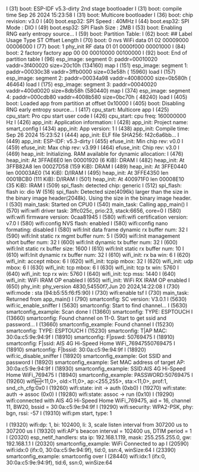 I (31) boot: ESP-IDF v5.3-dirty 2nd stage bootloader
I (31) boot: compile time Sep 26 2024 15:23:58
I (31) boot: Multicore bootloader
I (36) boot: chip revision: v3.0
I (40) boot.esp32: SPI Speed      : 40MHz
I (44) boot.esp32: SPI Mode       : DIO
I (49) boot.esp32: SPI Flash Size : 2MB
I (53) boot: Enabling RNG early entropy source...
I (59) boot: Partition Table:
I (62) boot: ## Label            Usage          Type ST Offset   Length
I (70) boot:  0 nvs              WiFi data        01 02 00009000 00006000
I (77) boot:  1 phy_init         RF data          01 01 0000f000 00001000
I (84) boot:  2 factory          factory app      00 00 00010000 00100000
I (92) boot: End of partition table
I (96) esp_image: segment 0: paddr=00010020 vaddr=3f400020 size=20c10h (134160) map
I (151) esp_image: segment 1: paddr=00030c38 vaddr=3ffb0000 size=03e58h ( 15960) load
I (157) esp_image: segment 2: paddr=00034a98 vaddr=40080000 size=0b580h ( 46464) load
I (175) esp_image: segment 3: paddr=00040020 vaddr=400d0020 size=8db58h (580440) map
I (374) esp_image: segment 4: paddr=000cdb80 vaddr=4008b580 size=0bc70h ( 48240) load
I (405) boot: Loaded app from partition at offset 0x10000
I (405) boot: Disabling RNG early entropy source...
I (417) cpu_start: Multicore app
I (425) cpu_start: Pro cpu start user code
I (426) cpu_start: cpu freq: 160000000 Hz
I (426) app_init: Application information:
I (428) app_init: Project name:     smart_config
I (434) app_init: App version:      1
I (438) app_init: Compile time:     Sep 26 2024 15:23:52
I (444) app_init: ELF file SHA256:  f42c6a6bb...
I (449) app_init: ESP-IDF:          v5.3-dirty
I (455) efuse_init: Min chip rev:     v0.0
I (459) efuse_init: Max chip rev:     v3.99 
I (464) efuse_init: Chip rev:         v3.0
I (469) heap_init: Initializing. RAM available for dynamic allocation:
I (476) heap_init: At 3FFAE6E0 len 00001920 (6 KiB): DRAM
I (482) heap_init: At 3FFB82A8 len 00027D58 (159 KiB): DRAM
I (489) heap_init: At 3FFE0440 len 00003AE0 (14 KiB): D/IRAM
I (495) heap_init: At 3FFE4350 len 0001BCB0 (111 KiB): D/IRAM
I (501) heap_init: At 400971F0 len 00008E10 (35 KiB): IRAM
I (509) spi_flash: detected chip: generic
I (512) spi_flash: flash io: dio
W (516) spi_flash: Detected size(4096k) larger than the size in the binary image header(2048k). Using the size in the binary image header.
I (530) main_task: Started on CPU0
I (540) main_task: Calling app_main()
I (570) wifi:wifi driver task: 3ffc025c, prio:23, stack:6656, core=0
I (580) wifi:wifi firmware version: 0caa81945
I (580) wifi:wifi certification version: v7.0
I (580) wifi:config NVS flash: enabled
I (580) wifi:config nano formating: disabled
I (580) wifi:Init data frame dynamic rx buffer num: 32
I (590) wifi:Init static rx mgmt buffer num: 5
I (590) wifi:Init management short buffer num: 32
I (600) wifi:Init dynamic tx buffer num: 32
I (600) wifi:Init static rx buffer size: 1600
I (610) wifi:Init static rx buffer num: 10
I (610) wifi:Init dynamic rx buffer num: 32
I (610) wifi_init: rx ba win: 6
I (620) wifi_init: accept mbox: 6
I (620) wifi_init: tcpip mbox: 32
I (620) wifi_init: udp mbox: 6
I (630) wifi_init: tcp mbox: 6
I (630) wifi_init: tcp tx win: 5760
I (640) wifi_init: tcp rx win: 5760
I (640) wifi_init: tcp mss: 1440
I (640) wifi_init: WiFi IRAM OP enabled
I (650) wifi_init: WiFi RX IRAM OP enabled
I (650) phy_init: phy_version 4830,54550f7,Jun 20 2024,14:22:08
I (730) wifi:mode : sta (94:b5:55:f6:f5:90)
I (730) wifi:enable tsf
I (730) main_task: Returned from app_main()
I (790) smartconfig: SC version: V3.0.1
I (5630) wifi:ic_enable_sniffer
I (5630) smartconfig: Start to find channel...
I (5630) smartconfig_example: Scan done
I (13660) smartconfig: TYPE: ESPTOUCH
I (13660) smartconfig: Found channel on 11-0. Start to get ssid and password...
I (13660) smartconfig_example: Found channel
I (15230) smartconfig: TYPE: ESPTOUCH
I (15230) smartconfig: T|AP MAC: 30:0a:c5:9e:94:9f
I (18910) smartconfig: F|pswd: 50769475
I (18910) smartconfig: F|ssid: AIS 4G Hi-Speed Home WiFi_76947550769475
I (18910) smartconfig: F|bssid: 30:0a:c5:9e:94:9f
I (18920) wifi:ic_disable_sniffer
I (18920) smartconfig_example: Got SSID and password
I (18920) smartconfig_example: Set MAC address of target AP: 30:0a:c5:9e:94:9f 
I (18930) smartconfig_example: SSID:AIS 4G Hi-Speed Home WiFi_769475
I (18940) smartconfig_example: PASSWORD:50769475
I (19260) wifi:new:<11,0>, old:<11,0>, ap:<255,255>, sta:<11,0>, prof:1, snd_ch_cfg:0x0
I (19260) wifi:state: init -> auth (0xb0)
I (19270) wifi:state: auth -> assoc (0x0)
I (19280) wifi:state: assoc -> run (0x10)
I (19290) wifi:connected with AIS 4G Hi-Speed Home WiFi_769475, aid = 16, channel 11, BW20, bssid = 30:0a:c5:9e:94:9f
I (19290) wifi:security: WPA2-PSK, phy: bgn, rssi: -57
I (19310) wifi:pm start, type: 1

I (19320) wifi:dp: 1, bi: 102400, li: 3, scale listen interval from 307200 us to 307200 us
I (19320) wifi:AP's beacon interval = 102400 us, DTIM period = 1
I (20320) esp_netif_handlers: sta ip: 192.168.1.119, mask: 255.255.255.0, gw: 192.168.1.1
I (20320) smartconfig_example: WiFi Connected to ap
I (20590) wifi:<ba-add>idx:0 (ifx:0, 30:0a:c5:9e:94:9f), tid:0, ssn:4, winSize:64
I (23390) smartconfig_example: smartconfig over
I (28440) wifi:<ba-add>idx:1 (ifx:0, 30:0a:c5:9e:94:9f), tid:6, ssn:0, winSize:64
